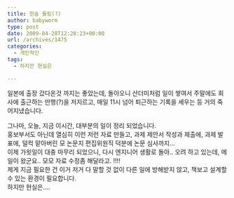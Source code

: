```yaml
---
title: 한숨 돌림(?)
author: babyworm
type: post
date: 2009-04-28T12:28:23+00:00
url: /archives/1475
categories:
  - 개인적인
tags:
  - 하지만 현실은

---
```

일본에 출장 갔다온것 까지는 좋았는데, 돌아오니 산더미처럼 일이 쌓여서 주말에도 회사에 출근하는 만행(?)을 저지르고, 매일 11시 넘어 퇴근하는 기록을 세우는 등 거의 죽어지냈습니다. 

<div>
</div>

<div>
  그나마, 오늘, 지금 이시간, 대부분의 일이 정리 되었습니다. 
</div>

<div>
</div>

<div>
  홍보부서도 아닌데 열심히 이런 저런 자료 만들고, 과제 제안서 작성과 제출에, 과제 발표에, 덜컥 맡아버린 모 논문지 편집위원직 덕분에 논문 심사까지&#8230;
</div>

<div>
</div>

<div>
  이제 가욋일이 대충 마무리 되었으니, 다시 엔지니어 생활로 돌아.. 오려 하고 있는데, 메일이 왔군요.. 모모 자료 수정좀 해달라고. !!!! 
</div>

<div>
</div>

<div>
  제게 지금 필요한 건 이거 저거 다 말할 것 없이 다른 일에 방해받지 않고, 책보고 설계할 수 있는 환경이 필요합니다. 
</div>

<div>
  하지만 현실은&#8230;.
</div>

<div>
</div>

<div>
</div>